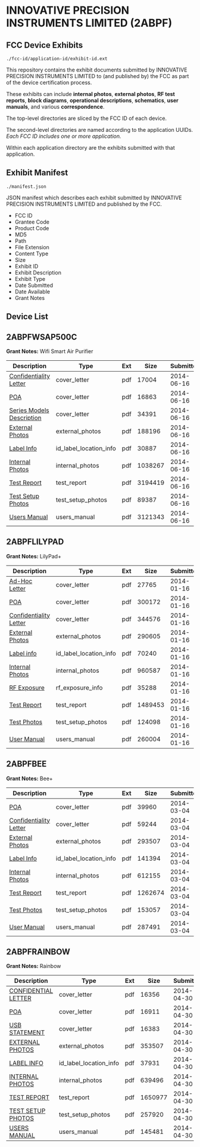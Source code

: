 # INNOVATIVE PRECISION INSTRUMENTS LIMITED (2ABPF)
## FCC Device Exhibits

```
./fcc-id/application-id/exhibit-id.ext
```

This repository contains the exhibit documents submitted by INNOVATIVE PRECISION INSTRUMENTS LIMITED to (and published by) the FCC as part of the device certification process.

These exhibits can include **internal photos**, **external photos**, **RF test reports**, **block diagrams**, **operational descriptions**, **schematics**, **user manuals**, and various **correspondence**.

The top-level directories are sliced by the FCC ID of each device.

The second-level directories are named according to the application UUIDs. *Each FCC ID includes one or more application.*

Within each application directory are the exhibits submitted with that application. 

## Exhibit Manifest

```
./manifest.json
```

JSON manifest which describes each exhibit submitted by INNOVATIVE PRECISION INSTRUMENTS LIMITED and published by the FCC.

- FCC ID
- Grantee Code
- Product Code
- MD5
- Path
- File Extension
- Content Type
- Size
- Exhibit ID
- Exhibit Description
- Exhibit Type
- Date Submitted
- Date Available
- Grant Notes

## Device List
## 2ABPFWSAP500C
**Grant Notes:** Wifi Smart Air Purifier

| Description | Type | Ext | Size | Submitted | Available |
| ----------- | ---- | --- | ---- | --------- | --------- |
| [Confidentiality Letter](2ABPFWSAP500C/86dd46279ca96b7821d71a1eae8e3408/2295659.pdf) | cover_letter | pdf | 17004 | 2014-06-16 | 2014-06-16 |
| [POA](2ABPFWSAP500C/86dd46279ca96b7821d71a1eae8e3408/2295664.pdf) | cover_letter | pdf | 16863 | 2014-06-16 | 2014-06-16 |
| [Series Models Description](2ABPFWSAP500C/86dd46279ca96b7821d71a1eae8e3408/2295665.pdf) | cover_letter | pdf | 34391 | 2014-06-16 | 2014-06-16 |
| [External Photos](2ABPFWSAP500C/86dd46279ca96b7821d71a1eae8e3408/2295660.pdf) | external_photos | pdf | 188196 | 2014-06-16 | 2014-06-16 |
| [Label Info](2ABPFWSAP500C/86dd46279ca96b7821d71a1eae8e3408/2295661.pdf) | id_label_location_info | pdf | 30887 | 2014-06-16 | 2014-06-16 |
| [Internal Photos](2ABPFWSAP500C/86dd46279ca96b7821d71a1eae8e3408/2295663.pdf) | internal_photos | pdf | 1038267 | 2014-06-16 | 2014-06-16 |
| [Test Report](2ABPFWSAP500C/86dd46279ca96b7821d71a1eae8e3408/2295662.pdf) | test_report | pdf | 3194419 | 2014-06-16 | 2014-06-16 |
| [Test Setup Photos](2ABPFWSAP500C/86dd46279ca96b7821d71a1eae8e3408/2295666.pdf) | test_setup_photos | pdf | 89387 | 2014-06-16 | 2014-06-16 |
| [Users Manual](2ABPFWSAP500C/86dd46279ca96b7821d71a1eae8e3408/2295667.pdf) | users_manual | pdf | 3121343 | 2014-06-16 | 2014-06-16 |
## 2ABPFLILYPAD
**Grant Notes:** LilyPad+

| Description | Type | Ext | Size | Submitted | Available |
| ----------- | ---- | --- | ---- | --------- | --------- |
| [Ad-Hoc Letter](2ABPFLILYPAD/54f0d103a2beccaae2b5f2aefc78f6d4/2168461.pdf) | cover_letter | pdf | 27765 | 2014-01-16 | 2014-01-16 |
| [POA](2ABPFLILYPAD/54f0d103a2beccaae2b5f2aefc78f6d4/2168462.pdf) | cover_letter | pdf | 300172 | 2014-01-16 | 2014-01-16 |
| [Confidentiality Letter](2ABPFLILYPAD/54f0d103a2beccaae2b5f2aefc78f6d4/2168466.pdf) | cover_letter | pdf | 344576 | 2014-01-16 | 2014-01-16 |
| [External Photos](2ABPFLILYPAD/54f0d103a2beccaae2b5f2aefc78f6d4/2168463.pdf) | external_photos | pdf | 290605 | 2014-01-16 | 2014-01-16 |
| [Label info](2ABPFLILYPAD/54f0d103a2beccaae2b5f2aefc78f6d4/2168465.pdf) | id_label_location_info | pdf | 70240 | 2014-01-16 | 2014-01-16 |
| [Internal Photos](2ABPFLILYPAD/54f0d103a2beccaae2b5f2aefc78f6d4/2168464.pdf) | internal_photos | pdf | 960587 | 2014-01-16 | 2014-01-16 |
| [RF Exposure](2ABPFLILYPAD/54f0d103a2beccaae2b5f2aefc78f6d4/2168467.pdf) | rf_exposure_info | pdf | 35288 | 2014-01-16 | 2014-01-16 |
| [Test Report](2ABPFLILYPAD/54f0d103a2beccaae2b5f2aefc78f6d4/2168469.pdf) | test_report | pdf | 1489453 | 2014-01-16 | 2014-01-16 |
| [Test Photos](2ABPFLILYPAD/54f0d103a2beccaae2b5f2aefc78f6d4/2168468.pdf) | test_setup_photos | pdf | 124098 | 2014-01-16 | 2014-01-16 |
| [User Manual](2ABPFLILYPAD/54f0d103a2beccaae2b5f2aefc78f6d4/2168470.pdf) | users_manual | pdf | 260004 | 2014-01-16 | 2014-01-16 |
## 2ABPFBEE
**Grant Notes:** Bee+

| Description | Type | Ext | Size | Submitted | Available |
| ----------- | ---- | --- | ---- | --------- | --------- |
| [POA](2ABPFBEE/efa192115cb5fc3321114b48425fd1ed/2206374.pdf) | cover_letter | pdf | 39960 | 2014-03-04 | 2014-03-04 |
| [Confidentiality Letter](2ABPFBEE/efa192115cb5fc3321114b48425fd1ed/2206378.pdf) | cover_letter | pdf | 59244 | 2014-03-04 | 2014-03-04 |
| [External Photos](2ABPFBEE/efa192115cb5fc3321114b48425fd1ed/2206375.pdf) | external_photos | pdf | 293507 | 2014-03-04 | 2014-03-04 |
| [Label Info](2ABPFBEE/efa192115cb5fc3321114b48425fd1ed/2206376.pdf) | id_label_location_info | pdf | 141394 | 2014-03-04 | 2014-03-04 |
| [Internal Photos](2ABPFBEE/efa192115cb5fc3321114b48425fd1ed/2206377.pdf) | internal_photos | pdf | 612155 | 2014-03-04 | 2014-03-04 |
| [Test Report](2ABPFBEE/efa192115cb5fc3321114b48425fd1ed/2206380.pdf) | test_report | pdf | 1262674 | 2014-03-04 | 2014-03-04 |
| [Test Photos](2ABPFBEE/efa192115cb5fc3321114b48425fd1ed/2206379.pdf) | test_setup_photos | pdf | 153057 | 2014-03-04 | 2014-03-04 |
| [User Manual](2ABPFBEE/efa192115cb5fc3321114b48425fd1ed/2206381.pdf) | users_manual | pdf | 287491 | 2014-03-04 | 2014-03-04 |
## 2ABPFRAINBOW
**Grant Notes:** Rainbow

| Description | Type | Ext | Size | Submitted | Available |
| ----------- | ---- | --- | ---- | --------- | --------- |
| [CONFIDENTIAL LETTER](2ABPFRAINBOW/1f9f4f6a77b9190b9fd185c00aad33a1/2255630.pdf) | cover_letter | pdf | 16356 | 2014-04-30 | 2014-04-30 |
| [POA](2ABPFRAINBOW/1f9f4f6a77b9190b9fd185c00aad33a1/2255634.pdf) | cover_letter | pdf | 16911 | 2014-04-30 | 2014-04-30 |
| [USB STATEMENT](2ABPFRAINBOW/1f9f4f6a77b9190b9fd185c00aad33a1/2255637.pdf) | cover_letter | pdf | 16383 | 2014-04-30 | 2014-04-30 |
| [EXTERNAL PHOTOS](2ABPFRAINBOW/1f9f4f6a77b9190b9fd185c00aad33a1/2255631.pdf) | external_photos | pdf | 353507 | 2014-04-30 | 2014-04-30 |
| [LABEL INFO](2ABPFRAINBOW/1f9f4f6a77b9190b9fd185c00aad33a1/2255632.pdf) | id_label_location_info | pdf | 37931 | 2014-04-30 | 2014-04-30 |
| [INTERNAL PHOTOS](2ABPFRAINBOW/1f9f4f6a77b9190b9fd185c00aad33a1/2255633.pdf) | internal_photos | pdf | 639496 | 2014-04-30 | 2014-04-30 |
| [TEST REPORT](2ABPFRAINBOW/1f9f4f6a77b9190b9fd185c00aad33a1/2255635.pdf) | test_report | pdf | 1650977 | 2014-04-30 | 2014-04-30 |
| [TEST SETUP PHOTOS](2ABPFRAINBOW/1f9f4f6a77b9190b9fd185c00aad33a1/2255636.pdf) | test_setup_photos | pdf | 257920 | 2014-04-30 | 2014-04-30 |
| [USERS MANUAL](2ABPFRAINBOW/1f9f4f6a77b9190b9fd185c00aad33a1/2255638.pdf) | users_manual | pdf | 145481 | 2014-04-30 | 2014-04-30 |
